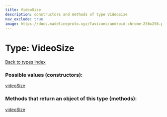 ```yaml
---
title: VideoSize
description: constructors and methods of type VideoSize
nav_exclude: true
image: https://docs.madelineproto.xyz/favicons/android-chrome-256x256.png
---
```

# Type: VideoSize
[Back to types index](index.html)



### Possible values (constructors):

[videoSize](/API_docs/constructors/videoSize.html)  



### Methods that return an object of this type (methods):



[videoSize](/API_docs/constructors/videoSize.html)  

